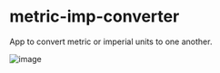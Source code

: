 # metric-imp-converter
App to convert metric or imperial units to one another. 

![image](https://user-images.githubusercontent.com/92840840/200537812-c2f3493b-542d-457c-a1b8-424e228285e1.png)
